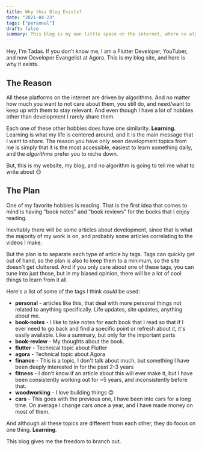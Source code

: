 ```yaml
---
title: Why this Blog Exists?
date: "2021-04-23"
tags: ["personal"]
draft: false
summary: This blog is my own little space on the internet, where no algorithm can determine what I do
---
```


Hey, I'm Tadas. If you don't know me, I am a Flutter Developer, YouTuber, and now Developer Evangelist at Agora. This is my blog site, and here is why it exists.

## The Reason
All these platforms on the internet are driven by algorithms. And no matter how much you want to not care about them, you still do, and need/want to keep up with them to stay relevant. And even though I have a lot of hobbies other than development I rarely share them. 

Each one of these other hobbies does have one similarity. **Learning**. Learning is what my life is centered around, and it is the main message that I want to share. The reason you have only seen development topics from me is simply that it is the most accessible, easiest to learn something daily, and the *algorithms* prefer you to niche down.

But, this is my website, my blog, and no algorithm is going to tell me what to write about 😊

## The Plan
One of my favorite hobbies is reading. That is the first idea that comes to mind is having "book notes" and "book reviews" for the books that I enjoy reading. 

Inevitably there will be some articles about development, since that is what the majority of my work is on, and probably some articles correlating to the videos I make.

But the plan is to separate each type of article by tags. Tags can quickly get out of hand, so the plan is also to keep them to a minimum, so the site doesn't get cluttered. And if you only care about one of these tags, you can tune into just those, but in my biased opinion, there will be a lot of cool things to learn from it all.

Here's a list of some of the tags I think *could* be used:

* **personal** - articles like this, that deal with more personal things not related to anything specifically. Life updates, site updates, anything about me.
* **book-notes** - I like to take notes for each book that I read so that if I ever need to go back and find a specific point or refresh about it, it's easily available. Like a summary, but only for the important parts
* **book-review** - My thoughts about the book. 
* **flutter** - Technical topic about Flutter
* **agora** - Technical topic about Agora
* **finance** - This is a topic, I don't talk about much, but something I have been deeply interested in for the past 2-3 years
* **fitness** - I don't know if an article about this will ever make it, but I have been consistently working out for ~5 years, and inconsistently before that. 
* **woodworking** - I love building things 😊
* **cars** - This goes with the previous one, I have been into cars for a long time. On average I change cars once a year, and I have made money on most of them.

And although all these topics are different from each other, they do focus on one thing. **Learning**. 

This blog gives me the freedom to branch out.